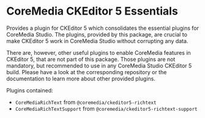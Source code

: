 CoreMedia CKEditor 5 Essentials
================================================================================

Provides a plugin for CKEditor 5 which consolidates the essential plugins for
CoreMedia Studio. The plugins, provided by this package, are crucial to make
CKEditor 5 work in CoreMedia Studio without corrupting any data.

There are, however, other useful plugins to enable CoreMedia features in CKEditor 5,
that are not part of this package. Those plugins are not mandatory, but recommended to
use in any CoreMedia Studio CKEditor 5 build. Please have a look at the 
corresponding repository or the documentation to learn more about other provided plugins.

Plugins contained:

* `CoreMediaRichText` from `@coremedia/ckeditor5-richtext`
* `CoreMediaRichTextSupport` from `@coremedia/ckeditor5-richtext-support`